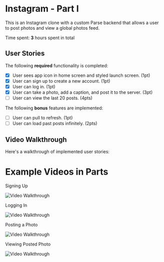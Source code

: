 # Instagram - Part I

This is an Instagram clone with a custom Parse backend that allows a user to post photos and view a global photos feed.

Time spent: **3** hours spent in total

## User Stories

The following **required** functionality is completed:

- [x] User sees app icon in home screen and styled launch screen. (1pt)
- [x] User can sign up to create a new account. (1pt)
- [x] User can log in. (1pt)
- [x] User can take a photo, add a caption, and post it to the server. (3pt)
- [ ] User can view the last 20 posts. (4pts)

The following **bonus** features are implemented:

- [ ] User can pull to refresh. (1pt)
- [ ] User can load past posts infinitely. (2pts)

## Video Walkthrough

Here's a walkthrough of implemented user stories:

# Example Videos in Parts
Signing Up

<img src='https://i.imgur.com/QVF0UzU.gif' title='Video Walkthrough' width='' alt='Video Walkthrough' /> 

Logging In

<img src='https://i.imgur.com/Q9Tf2uo.gif' title='Video Walkthrough' width='' alt='Video Walkthrough' /> 

Posting a Photo

<img src='https://i.imgur.com/YMV6Ofs.gif' title='Video Walkthrough' width='' alt='Video Walkthrough' />

Viewing Posted Photo

<img src='https://i.imgur.com/1odlxBv.gif' title='Video Walkthrough' width='' alt='Video Walkthrough' />

